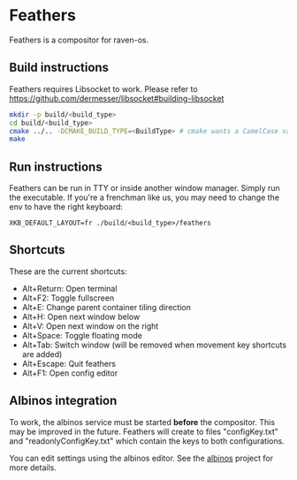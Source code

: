# Feathers

Feathers is a compositor for raven-os.

## Build instructions

Feathers requires Libsocket to work. Please refer to https://github.com/dermesser/libsocket#building-libsocket

```bash
mkdir -p build/<build_type>
cd build/<build_type>
cmake ../.. -DCMAKE_BUILD_TYPE=<BuildType> # cmake wants a CamelCase value, so "Debug" for debug, "Release" for release etc.
make
```

## Run instructions

Feathers can be run in TTY or inside another window manager. Simply run the executable.
If you're a frenchman like us, you may need to change the env to have the right keyboard:
```
XKB_DEFAULT_LAYOUT=fr ./build/<build_type>/feathers
```

## Shortcuts

These are the current shortcuts:
- Alt+Return: Open terminal
- Alt+F2: Toggle fullscreen
- Alt+E: Change parent container tiling direction
- Alt+H: Open next window below
- Alt+V: Open next window on the right
- Alt+Space: Toggle floating mode
- Alt+Tab: Switch window (will be removed when movement key shortcuts are added)
- Alt+Escape: Quit feathers 
- Alt+F1: Open config editor

## Albinos integration

To work, the albinos service must be started **before** the compositor. This may be improved in the future.
Feathers will create to files "configKey.txt" and "readonlyConfigKey.txt" which contain the keys to both configurations.

You can edit settings using the albinos editor. See the [albinos](https://github.com/raven-os/albinos) project for more details.
